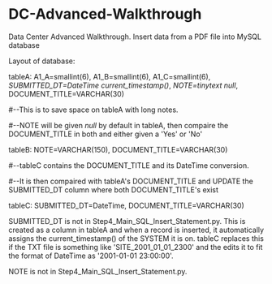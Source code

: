 # DC-Advanced-Walkthrough
Data Center Advanced Walkthrough. Insert data from a PDF file into MySQL database

Layout of database:

tableA: A1_A=smallint(6), A1_B=smallint(6), A1_C=smallint(6), *SUBMITTED_DT=DateTime current_timestamp()*, *NOTE=tinytext null*, DOCUMENT_TITLE=VARCHAR(30)

#--This is to save space on tableA with long notes.

#--NOTE will be given *null* by default in tableA, then compaire the DOCUMENT_TITLE in both and either given a 'Yes' or 'No'

tableB: NOTE=VARCHAR(150), DOCUMENT_TITLE=VARCHAR(30)

#--tableC contains the DOCUMENT_TITLE and its DateTime conversion.

#--It is then compaired with tableA's DOCUMENT_TITLE and UPDATE the SUBMITTED_DT column where both DOCUMENT_TITLE's exist

tableC: SUBMITTED_DT=DateTime, DOCUMENT_TITLE=VARCHAR(30)

SUBMITTED_DT is not in Step4_Main_SQL_Insert_Statement.py.  This is created as a column in tableA and when a record is inserted, it automatically
assigns the current_timestamp() of the SYSTEM it is on. tableC replaces this if the TXT file is something like 'SITE_2001_01_01_2300' and the edits 
it to fit the format of DateTime as '2001-01-01 23:00:00'.

NOTE is not in Step4_Main_SQL_Insert_Statement.py. 
